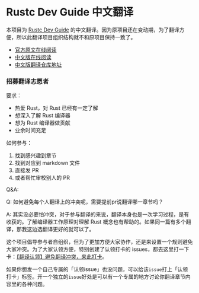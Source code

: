 # Rustc Dev Guide 中文翻译

本项目为 [Rustc Dev Guide](https://github.com/rust-lang/rustc-dev-guide) 的中文翻译。因为原项目还在变动期，为了翻译方便，所以此翻译项目组织结构就不和原项目保持一致了。

- [官方原文在线阅读](https://rustc-dev-guide.rust-lang.org/)
- [中文版在线阅读](https://rustcrustc.github.io/rustc-dev-guide-zh/)
- [中文版翻译仓库地址](https://github.com/RustcRustc/rustc-dev-guide-zh)

### 招募翻译志愿者

要求：

- 热爱 Rust，对 Rust 已经有一定了解
- 想深入了解 Rust 编译器
- 想为 Rust 编译器做贡献
- 业余时间充足

如何参与：

1. 找到感兴趣到章节
2. 找到对应到 markdown 文件
3. 直接发 PR 
4. 或者帮忙审校别人的 PR

Q&A:

Q: 如何避免每个人翻译上的冲突呢，需要提前pr说翻译哪一章节吗？

A: 其实没必要怕冲突，对于参与翻译的来说，翻译本身也是一次学习过程，是有收获的。了解编译器工作原理对理解 Rust 概念也有帮助的。如果同一篇有多个翻译，那我这边选翻译更好的就可以了。

这个项目倡导参与者自组织，但为了更加方便大家协作，还是来设置一个规则避免大家冲突。为了大家认领方便，特别创建了认领打卡的 issues，都去这里打一下卡：[【翻译认领】避免翻译冲突，来此打卡](https://github.com/RustcRustc/rustc-dev-guide-zh/issues/1)。

如果你想发一个自己专属的「认领issue」也没问题，可以给该`issue`打上「认领打卡」标签。开一个独立的`issue`好处是可以有一个专属的地方讨论你翻译章节内容里的各种问题。